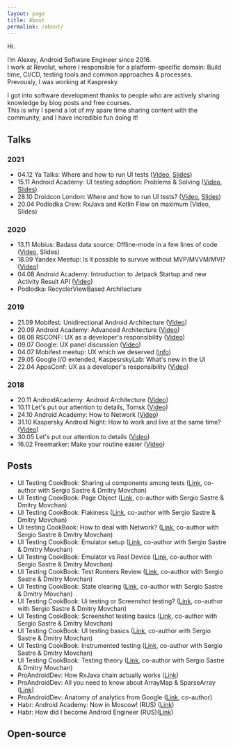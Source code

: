 ```yaml
---
layout: page
title: About
permalink: /about/
---
```


Hi.

I’m Alexey, Android Software Engineer since 2016.
<br>I work at Revolut, where I responsible for a platform-specific domain: Build time, CI/CD, testing tools and common approaches & processes.
<br>Prevously, I was working at Kaspresky.

I got into software development thanks to people who are actively sharing knowledge by blog posts and free courses. 
<br>This is why I spend a lot of my spare time sharing content with the community, and I have incredible fun doing it!

## Talks

### 2021

* 04.12 Ya Talks: Where and how to run UI tests ([Video](https://www.youtube.com/watch?v=0AQlKbskhkM&t=4256s), [Slides](https://speakerdeck.com/nonews/gdie-i-kak-proghoniat-ui-tiesty))
* 15.11 Android Academy: UI testing adoption: Problems & Solving ([Video](https://www.youtube.com/watch?v=6XW6T0QOPpc), [Slides](https://drive.google.com/drive/folders/1yy0moohPv2l1PE7wj5h_VodcbzURzW5h))
* 28.10 Droidcon London: Where and how to run UI tests? ([Video](https://www.droidcon.com/2021/11/16/where-and-how-to-run-ui-tests/), [Slides](https://speakerdeck.com/nonews/where-and-how-to-run-ui-tests-droidcon-london-2021))
* 20.04 Podlodka Crew: RxJava and Kotlin Flow on maximum (Video, Slides) 


### 2020
* 13.11 Mobius: Badass data source: Offline-mode in a few lines of code ([Video](https://www.youtube.com/watch?v=PGbzchLBvL4), Slides)
* 18.09 Yandex Meetup: Is it possible to survive without MVP/MVVM/MVI? ([Video](https://www.youtube.com/watch?v=YwMdge6ze0s))
* 04.08 Android Academy: Introduction to Jetpack Startup and new Activity Result API ([Video](https://www.youtube.com/watch?v=8hZLlXNZo_o))
* Podlodka: RecyclerViewBased Architecture

### 2019

* 21.09 Mobifest: Unidirectional Android Architecture ([Video](https://www.youtube.com/watch?v=IFj-ptrQ6ho&))
* 20.09 Android Academy: Advanced Architecture ([Video](https://www.youtube.com/watch?v=in0FUAbYaIU&t=1s))
* 08.08 RSCONF: UX as a developer's responsibility ([Video](https://www.youtube.com/watch?v=muqcNAVJuvc))
* 09.07 Google: UX panel discussion ([Video](https://www.youtube.com/watch?v=Xf1zLON2aKc))
* 04.07 Mobifest meetup: UX which we deserved ([info](https://team.cft.ru/events/120))
* 29.05 Google I/O extended, KaspesrskyLab: What's new in the UI
* 22.04 AppsConf: UX as a developer's responsibility ([Video](https://www.youtube.com/watch?v=odD5C4F2vas&t=1s))


### 2018
* 20.11 AndroidAcademy: Android Architecture ([Video](https://www.youtube.com/watch?v=0sxsedFtqaw&list=PLjLCGE4bVpHChlptwNJW3is1lvO5wxFBu&index=10))
* 10.11 Let's put our attention to details, Tomsk ([Video](https://www.youtube.com/watch?v=WI2MGdudN8A))
* 24.10 Android Academy: How to Network ([Video](https://www.youtube.com/watch?v=IaPhFYx-3uU&))
* 31.10 Kaspersky Android Night: How to work and live at the same time? ([Video](https://www.youtube.com/watch?v=Gcdy0lvz4nY&t=8354s))
* 30.05 Let's put our attention to details ([Video](https://www.youtube.com/watch?v=B5ifTl1E1Sc))
* 16.02 Freemarker: Make your routine easier ([Video](https://www.youtube.com/watch?v=H-gRJ3xsan0&t=45s))

## Posts
* UI Testing CookBook: Sharing ui components among tests
 ([Link](https://android-ui-testing.github.io/Cookbook/practices/shared_test_components/), co-author with Sergio Sastre & Dmitry Movchan)
* UI Testing CookBook: Page Object ([Link](https://android-ui-testing.github.io/Cookbook/practices/page_object/), co-author with Sergio Sastre & Dmitry Movchan)
* UI Testing CookBook: Flakiness ([Link](https://android-ui-testing.github.io/Cookbook/practices/flakiness/), co-author with Sergio Sastre & Dmitry Movchan)
* UI testing CookBook: How to deal with Network? ([Link](https://android-ui-testing.github.io/Cookbook/practices/network/), co-author with Sergio Sastre & Dmitry Movchan)
* UI Testing CookBook: Emulator setup ([Link](https://android-ui-testing.github.io/Cookbook/practices/emulator_setup/), co-author with Sergio Sastre & Dmitry Movchan)
* UI Testing CookBook: Emulator vs Real Device ([Link](https://android-ui-testing.github.io/Cookbook/practices/emulator_vs_real_device/), co-author with Sergio Sastre & Dmitry Movchan)
* UI Testing CookBook: Test Runners Review ([Link](https://android-ui-testing.github.io/Cookbook/practices/test_runners_review/), co-author with Sergio Sastre & Dmitry Movchan)
* UI Testing CookBook: State clearing ([Link](https://android-ui-testing.github.io/Cookbook/practices/state_clearing/), co-author with Sergio Sastre & Dmitry Movchan)
* UI Testing CookBook: Ui testing or Screenshot testing? ([Link](https://android-ui-testing.github.io/Cookbook/basics/ui_tests_vs_snapshot_tests/), co-author with Sergio Sastre & Dmitry Movchan)
* UI Testing CookBook: Screenshot testing basics ([Link](https://android-ui-testing.github.io/Cookbook/basics/screenshot_testing/), co-author with Sergio Sastre & Dmitry Movchan)
* UI Testing CookBook: UI testing basics ([Link](https://android-ui-testing.github.io/Cookbook/basics/ui_testing/), co-author with Sergio Sastre & Dmitry Movchan)
* UI Testing CookBook: Instrumented testing ([Link](https://android-ui-testing.github.io/Cookbook/basics/instrumented_testing_basics/), co-author with Sergio Sastre & Dmitry Movchan)
* UI Testing CookBook: Testing theory ([Link](https://android-ui-testing.github.io/Cookbook/basics/testing_theory/), co-author with Sergio Sastre & Dmitry Movchan)
* ProAndroidDev: How RxJava chain actually works ([Link](https://proandroiddev.com/how-rxjava-chain-actually-works-2800692f7e13))
* ProAndroidDev: All you need to know about ArrayMap & SparseArray ([Link](https://proandroiddev.com/all-you-need-to-know-about-arraymap-sparsearray-49759c2ecbf9))
* ProAndroidDev: Anatomy of analytics from Google ([Link](https://proandroiddev.com/anatomy-of-analytics-from-google-e107fff107ab), co-author)
* Habr: Android Academy: Now in Moscow! (RUS) ([Link](https://habr.com/ru/post/420573/))
* Habr: How did I become Android Engineer (RUS)([Link](https://habr.com/ru/post/328888/))

## Open-source


